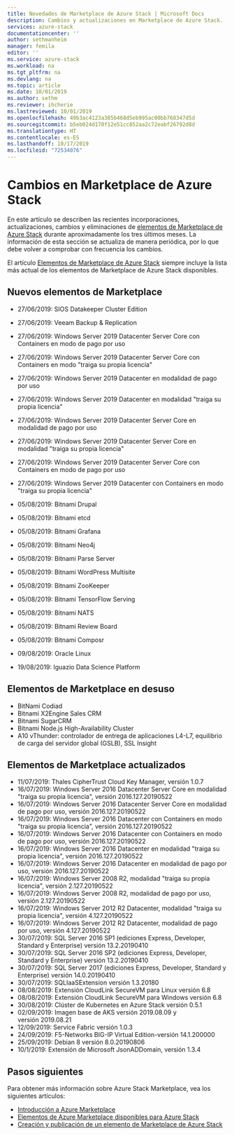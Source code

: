 ```yaml
---
title: Novedades de Marketplace de Azure Stack | Microsoft Docs
description: Cambios y actualizaciones en Marketplace de Azure Stack.
services: azure-stack
documentationcenter: ''
author: sethmanheim
manager: femila
editor: ''
ms.service: azure-stack
ms.workload: na
ms.tgt_pltfrm: na
ms.devlang: na
ms.topic: article
ms.date: 10/01/2019
ms.author: sethm
ms.reviewer: ihcherie
ms.lastreviewed: 10/01/2019
ms.openlocfilehash: 49b3ac4123a385b468d5eb995ac00bb768347d5d
ms.sourcegitcommit: b5eb024d170f12e51cc852aa2c72eabf26792d8d
ms.translationtype: HT
ms.contentlocale: es-ES
ms.lasthandoff: 10/17/2019
ms.locfileid: "72534076"
---
```

# <a name="azure-stack-marketplace-changes"></a>Cambios en Marketplace de Azure Stack

En este artículo se describen las recientes incorporaciones, actualizaciones, cambios y eliminaciones de [elementos de Marketplace de Azure Stack](azure-stack-marketplace-azure-items.md) durante aproximadamente los tres últimos meses. La información de esta sección se actualiza de manera periódica, por lo que debe volver a comprobar con frecuencia los cambios.

El artículo [Elementos de Marketplace de Azure Stack](azure-stack-marketplace-azure-items.md) siempre incluye la lista más actual de los elementos de Marketplace de Azure Stack disponibles.

## <a name="new-marketplace-items"></a>Nuevos elementos de Marketplace

- 27/06/2019:   SIOS Datakeeper Cluster Edition

- 27/06/2019:   Veeam Backup & Replication

- 27/06/2019: Windows Server 2019 Datacenter Server Core con Containers en modo de pago por uso

- 27/06/2019: Windows Server 2019 Datacenter Server Core con Containers en modo "traiga su propia licencia"

- 27/06/2019:   Windows Server 2019 Datacenter en modalidad de pago por uso

- 27/06/2019:   Windows Server 2019 Datacenter en modalidad "traiga su propia licencia"

- 27/06/2019: Windows Server 2019 Datacenter Server Core en modalidad de pago por uso

- 27/06/2019: Windows Server 2019 Datacenter Server Core en modalidad "traiga su propia licencia"

- 27/06/2019:   Windows Server 2019 Datacenter Server Core con Containers en modo de pago por uso

- 27/06/2019:   Windows Server 2019 Datacenter con Containers en modo "traiga su propia licencia"

- 05/08/2019: Bitnami Drupal

- 05/08/2019: Bitnami etcd

- 05/08/2019: Bitnami Grafana

- 05/08/2019: Bitnami Neo4j

- 05/08/2019: Bitnami Parse Server

- 05/08/2019: Bitnami WordPress Multisite

- 05/08/2019: Bitnami ZooKeeper

- 05/08/2019: Bitnami TensorFlow Serving

- 05/08/2019: Bitnami NATS

- 05/08/2019: Bitnami Review Board

- 05/08/2019: Bitnami Composr

- 09/08/2019: Oracle Linux

- 19/08/2019: Iguazio Data Science Platform


## <a name="deprecated-marketplace-items"></a>Elementos de Marketplace en desuso

- BitNami Codiad
- Bitnami X2Engine Sales CRM
- Bitnami SugarCRM
- Bitnami Node.js High-Availability Cluster
- A10 vThunder: controlador de entrega de aplicaciones L4-L7, equilibrio de carga del servidor global (GSLB), SSL Insight


## <a name="updated-marketplace-items"></a>Elementos de Marketplace actualizados

- 11/07/2019:   Thales CipherTrust Cloud Key Manager, versión 1.0.7
- 16/07/2019:   Windows Server 2016 Datacenter Server Core en modalidad "traiga su propia licencia", versión 2016.127.20190522
- 16/07/2019:   Windows Server 2016 Datacenter Server Core en modalidad de pago por uso, versión 2016.127.20190522
- 16/07/2019:   Windows Server 2016 Datacenter con Containers en modo "traiga su propia licencia", versión 2016.127.20190522
- 16/07/2019:   Windows Server 2016 Datacenter con Containers en modo de pago por uso, versión 2016.127.20190522
- 16/07/2019:   Windows Server 2016 Datacenter en modalidad "traiga su propia licencia", versión 2016.127.20190522
- 16/07/2019:   Windows Server 2016 Datacenter en modalidad de pago por uso, versión 2016.127.20190522
- 16/07/2019:   Windows Server 2008 R2, modalidad "traiga su propia licencia", versión 2.127.20190522
- 16/07/2019:   Windows Server 2008 R2, modalidad de pago por uso, versión 2.127.20190522
- 16/07/2019:   Windows Server 2012 R2 Datacenter, modalidad "traiga su propia licencia", versión 4.127.20190522
- 16/07/2019:   Windows Server 2012 R2 Datacenter, modalidad de pago por uso, versión 4.127.20190522
- 30/07/2019: SQL Server 2016 SP1 (ediciones Express, Developer, Standard y Enterprise) versión 13.2.20190410
- 30/07/2019: SQL Server 2016 SP2 (ediciones Express, Developer, Standard y Enterprise) versión 13.2.20190410
- 30/07/2019: SQL Server 2017 (ediciones Express, Developer, Standard y Enterprise) versión 14.0.20190410
- 30/07/2019: SQLIaaSExtension versión 1.3.20180
- 08/08/2019: Extensión CloudLink SecureVM para Linux versión 6.8
- 08/08/2019: Extensión CloudLink SecureVM para Windows versión 6.8
- 30/08/2019: Clúster de Kubernetes en Azure Stack versión 0.5.1
- 02/09/2019: Imagen base de AKS versión 2019.08.09 y versión 2019.08.21
- 12/09/2019: Service Fabric versión 1.0.3
- 24/09/2019: F5-Networks BIG-IP Virtual Edition-versión 14.1.200000
- 25/09/2019: Debian 8 versión 8.0.20190806
- 10/1/2019:  Extensión de Microsoft JsonADDomain, versión 1.3.4


## <a name="next-steps"></a>Pasos siguientes

Para obtener más información sobre Azure Stack Marketplace, vea los siguientes artículos:

- [Introducción a Azure Marketplace](azure-stack-marketplace.md)
- [Elementos de Azure Marketplace disponibles para Azure Stack](azure-stack-marketplace-azure-items.md)
- [Creación y publicación de un elemento de Marketplace de Azure Stack](azure-stack-create-and-publish-marketplace-item.md)
